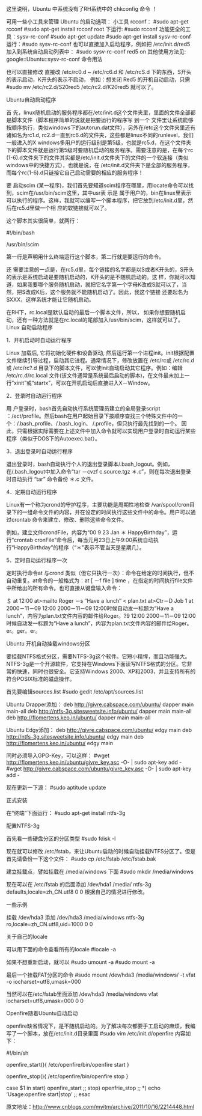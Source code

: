 这里说明，Ubuntu 中系统没有了RH系统中的 chkconfig 命令 ！

可用一些小工具来管理 Ubuntu 的启动选项：
小工具 rcconf：
#sudo apt-get rcconf
#sudo apt-get install rcconf
root 下运行: #sudo rcconf
功能更全的工具：sysv-rc-conf
#sudo apt-get update
#sudo apt-get install sysv-rc-conf
运行：#sudo sysv-rc-conf
也可以直接加入启动程序，例如把 /etc/init.d/red5 加入到系统自动启动列表中：
#sudo sysv-rc-conf red5 on
其他使用方法见: google::Ubuntu::sysv-rc-conf 命令用法

也可以直接修改
直接改 /etc/rc0.d ~ /etc/rc6.d 和 /etc/rcS.d 下的东西，S开头的表示启动，K开头的表示不启动，
例如：想关闭 Red5 的开机自动启动，只需 #sudo mv /etc/rc2.d/S20red5 /etc/rc2.d/K20red5 就可以了。

Ubuntu自动启动程序

首 先，linux随机启动的服务程序都在/etc/init.d这个文件夹里，里面的文件全部都是脚本文件（脚本程序简单的说就是把要运行的程序写 到一个 文件里让系统能够按顺序执行，类似windows下的autorun.dat文件），另外在/etc这个文件夹里还有诸如名为rc1.d, rc2.d一直到rc6.d的文件夹，这些都是linux不同的runlevel，我们一般进入的X windows多用户的运行级别是第5级，也就是rc5.d，在这个文件夹下的脚本文件就是运行第5级时要随机启动的服务程序。需要注意的是，在每个rc (1-6).d文件夹下的文件其实都是/etc/init.d文件夹下的文件的一个软连接（类似windows中的快捷方式），也就是说，在 /etc/init.d文件夹下是全部的服务程序，而每个rc(1-6).d只链接它自己启动需要的相应的服务程序！

要 启动scim (某一程序)，我们首先要知道scim程序在哪里，用locate命令可以找到，scim在/usr/bin/scim这里，其中usr表 示是 属于用户的，bin在linux里表示可以执行的程序。这样，我就可以编写一个脚本程序，把它放到/etc/init.d里，然后在rc5.d里做一个相 应的软链接就可以了。

这个脚本其实很简单，就两行：

#!/bin/bash

/usr/bin/scim

第一行是声明用什么终端运行这个脚本，第二行就是要运行的命令。

还 需要注意的一点是，在rc5.d里，每个链接的名字都是以S或者K开头的，S开头的表示是系统启动是要随机启动的，K开头的是不随机启动的。这 样，你就可以知道，如果我要哪个服务随机启动，就把它名字第一个字母K改成S就可以了，当然，把S改成K后，这个服务就不能随机启动了。因此，我这个链接 还要起名为SXXX，这样系统才能让它随机启动。

在RH下，rc.local是默认启动的最后一个脚本文件，所以，
如果你想要随机启动，还有一种方法就是在rc.local的尾部加入/usr/bin/scim，这样就可以了。
Linux 自动启动程序

1．开机启动时自动运行程序

Linux 加载后, 它将初始化硬件和设备驱动, 然后运行第一个进程init。init根据配置文件继续引导过程，启动其它进程。通常情况下，修改放置在 /etc/rc或 /etc/rc.d 或 /etc/rc?.d 目录下的脚本文件，可以使init自动启动其它程序。例如：编辑 /etc/rc.d/rc.local 文件(该文件通常是系统最后启动的脚本)，在文件最末加上一行“xinit”或“startx”，可以在开机启动后直接进入X－Window。

2．登录时自动运行程序

用 户登录时，bash首先自动执行系统管理员建立的全局登录script ：/ect/profile。然后bash在用户起始目录下按顺序查找三个特殊文件中的一个：/.bash_profile、/.bash_login、 /.profile，但只执行最先找到的一个。
因此，只需根据实际需要在上述文件中加入命令就可以实现用户登录时自动运行某些程序（类似于DOS下的Autoexec.bat）。

3．退出登录时自动运行程序

退出登录时，bash自动执行个人的退出登录脚本/.bash_logout。例如，在/.bash_logout中加入命令“tar －cvzf c.source.tgz ＊.c”，则在每次退出登录时自动执行 “tar” 命令备份 ＊.c 文件。

4．定期自动运行程序

Linux有一个称为crond的守护程序，主要功能是周期性地检查 /var/spool/cron目录下的一组命令文件的内容，并在设定的时间执行这些文件中的命令。用户可以通过crontab 命令来建立、修改、删除这些命令文件。

例如，建立文件crondFile，内容为“00 9 23 Jan ＊ HappyBirthday”，运行“crontab cronFile”命令后，每当元月23日上午9:00系统自动执行“HappyBirthday”的程序（“＊”表示不管当天是星期几）。

5．定时自动运行程序一次

定时执行命令at 与crond 类似（但它只执行一次）：命令在给定的时间执行，但不自动重复。at命令的一般格式为：at [ －f file ] time ，在指定的时间执行file文件中所给出的所有命令。也可直接从键盘输入命令：

＄ at 12:00
at>mailto Roger －s ″Have a lunch″ < plan.txt
at>Ctr－D
Job 1 at 2000－11－09 12:00
2000－11－09 12:00时候自动发一标题为“Have a lunch”，内容为plan.txt文件内容的邮件给Roger。?9 12:00
2000－11－09 12:00时候自动发一标题为“Have a lunch”，内容为plan.txt文件内容的邮件给Roger。er。ger。er。

Ubuntu 开机自动挂载windows分区

要挂载NTFS格式分区，需要NTFS-3g这个软件。它短小精悍，而且功能强大。
NTFS-3g是一个开源软件，它支持在Windows下面读写NTFS格式的分区。它非常的快速，同时也很安全。它支持Windows 2000、XP和2003，并且支持所有的符合POSIX标准的磁盘操作。

首先要编辑sources.list
#sudo gedit /etc/apt/sources.list

Ubuntu Drapper添加：
deb http://givre.cabspace.com/ubuntu/ dapper main main-all
deb http://ntfs-3g.sitesweetsite.info/ubuntu/ dapper main main-all
deb http://flomertens.keo.in/ubuntu/ dapper main main-all

Ubuntu Edgy添加：
deb http://givre.cabspace.com/ubuntu/ edgy main
deb http://ntfs-3g.sitesweetsite.info/ubuntu/ edgy main
deb http://flomertens.keo.in/ubuntu/ edgy main

同时必须导入GPG-Key，可以这样：
#wget http://flomertens.keo.in/ubuntu/givre_key.asc -O- | sudo apt-key add -
#wget http://givre.cabspace.com/ubuntu/givre_key.asc -O- | sudo apt-key add -

现在更新一下源：
#sudo aptitude update

正式安装

在“终端”下面运行：
#sudo apt-get install ntfs-3g

配置NTFS-3g

首先看一些硬盘分区的分区类型
#sudo fdisk -l

现在就可以修改 /etc/fstab，来让Ubuntu启动的时候自动挂载NTFS分区了。但是首先请备份一下这个文件：
#sudo cp /etc/fstab /etc/fstab.bak

建立挂载点，譬如挂载在 /media/windows 下面
#sudo mkdir /media/windows

现在可以在 /etc/fstab 的后面添加
/dev/hda1 /media/ ntfs-3g defaults,locale=zh_CN.utf8 0 0
根据自己的情况进行修改。

一些示例

挂载 /dev/hda3
添加 /dev/hda3 /media/windows ntfs-3g ro,locale=zh_CN.utf8,uid=1000 0 0

关于自己的locale

可以用下面的命令查看所有的locale
#locale -a

如果不想重新启动，就可以
#sudo umount -a
#sudo mount -a

最后一个挂载FAT分区的命令
#sudo mount /dev/hda3 /media/windows/ -t vfat -o iocharset=utf8,umask=000

当然可以在/etc/fstab里面添加
/dev/hda3 /media/windows vfat iocharset=utf8,umask=000 0 0

Openfire随着Ubuntu自动启动

openfire缺省情况下，是不随机启动的。为了解决每次都要手工启动的麻烦，我编写了一个脚本，放在/etc/init.d目录里面
#sudo vim /etc/init.d/openfire
内容如下：

#!/bin/sh

openfire_start(){
/etc/openfire/bin/openfire start
}

openfire_stop(){
/etc/openfire/bin/openfire stop
}

case $1 in
start)
openfire_start
;;
stop)
openfrie_stop
;;
*)
echo ‘Usage:openfire start|stop’
;;
esac

原文地址：http://www.cnblogs.com/myitm/archive/2011/10/16/2214448.html
